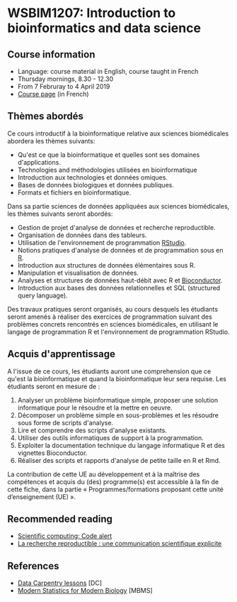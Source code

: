 # WSBIM1207: Introduction to bioinformatics and data science

## Course information

- Language: course material in English, course taught in French
- Thursday mornings, 8.30 - 12.30
- From 7 Februray to 4 April 2019
- [Course page](https://uclouvain.be/cours-2018-wsbim1207.html) (in French)


## Thèmes abordés

Ce cours introductif à la bioinformatique relative aux sciences
biomédicales abordera les thèmes suivants:

- Qu'est ce que la bioinformatique et quelles sont ses domaines
  d'applications.
- Technologies and méthodologies utilisées en bioinformatique
- Introduction aux technologies et données omiques.
- Bases de données biologiques et données publiques.
- Formats et fichiers en bioinformatique.

Dans sa partie sciences de données appliquées aux sciences
biomédicales, les thèmes suivants seront abordés:

- Gestion de projet d'analyse de données et recherche reproductible.
- Organisation de données dans des tableurs.
- Utilisation de l'environnement de programmation
  [RStudio](https://www.rstudio.com/).
- Notions pratiques d'analyse de données et de programmation sous en
  [R](https://www.r-project.org/).
- Introduction aux structures de données élémentaires sous R.
- Manipulation et visualisation de données.
- Analyses et structures de données haut-débit avec R et
  [Bioconductor](https://bioconductor.org/).
- Introduction aux bases des données relationnelles et SQL (structured
  query language).

Des travaux pratiques seront organisés, au cours desquels les
étudiants seront amenés à réaliser des exercices de programmation
suivant des problèmes concrets rencontrés en sciences biomédicales, en
utilisant le langage de programmation R et l'environnement de
programmation RStudio.

## Acquis d'apprentissage

A l'issue de ce cours, les étudiants auront une comprehension que ce
qu'est la bioinformatique et quand la bioinformatique leur sera
requise. Les étudiants seront en mesure de :

1. Analyser un problème bioinformatique simple, proposer une solution
   informatique pour le résoudre et la mettre en oeuvre.
2. Décomposer un problème simple en sous-problèmes et les résoudre
   sous forme de scripts d'analyse.
3. Lire et comprendre des scripts d'analyse existants.
4. Utiliser des outils informatiques de support à la programmation.
5. Exploiter la documentation technique du langage informatique R et
   des vignettes Bioconductor.
6. Réaliser des scripts et rapports d'analyse de petite taille en R et
   Rmd.

La contribution de cette UE au développement et à la maîtrise des
compétences et acquis du (des) programme(s) est accessible à la fin de
cette fiche, dans la partie « Programmes/formations proposant cette
unité d’enseignement (UE) ».

## Recommended reading

- [Scientific computing: Code alert](https://www.nature.com/naturejobs/science/articles/10.1038/nj7638-563a)
- [La recherche reproductible : une communication scientifique explicite](http://www.publications-sfds.fr/index.php/stat_soc/article/view/448)

## References

- [Data Carpentry lessons](https://datacarpentry.org/lessons/) [DC]
- [Modern Statistics for Modern Biology](http://web.stanford.edu/class/bios221/book/) [MBMS]
